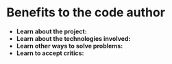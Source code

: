 # Benefits to the code author

- **Learn about the project:**
- **Learn about the technologies involved:**
- **Learn other ways to solve problems:**
- **Learn to accept critics:**

